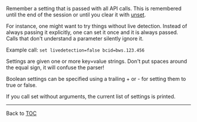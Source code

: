Remember a setting that is passed with all API calls. This is remembered until
the end of the session or until you clear it with [unset](./unset.md).

For instance, one might want to try things without live detection. Instead of
always passing it explicitly, one can set it once and it is always passed. Calls
that don't understand a parameter silently ignore it.

Example call: `set livedetection=false bcid=bws.123.456`

Settings are given one or more key=value strings. Don't put spaces around the
equal sign, it will confuse the parser!

Boolean settings can be specified using a trailing + or - for setting them to
true or false.

If you call set without arguments, the current list of settings is printed.

---

Back to [TOC](./toc.md)